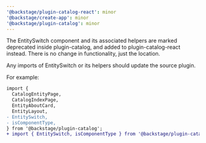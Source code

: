 ```yaml
---
'@backstage/plugin-catalog-react': minor
'@backstage/create-app': minor
'@backstage/plugin-catalog': minor
---
```


The EntitySwitch component and its associated helpers are marked deprecated inside plugin-catalog, and added to plugin-catalog-react instead. There is no change in functionality, just the location.

Any imports of EntitySwitch or its helpers should update the source plugin.

For example:

```diff
import {
  CatalogEntityPage,
  CatalogIndexPage,
  EntityAboutCard,
  EntityLayout,
- EntitySwitch,
- isComponentType,
} from '@backstage/plugin-catalog';
+ import { EntitySwitch, isComponentType } from '@backstage/plugin-catalog-react';
```
